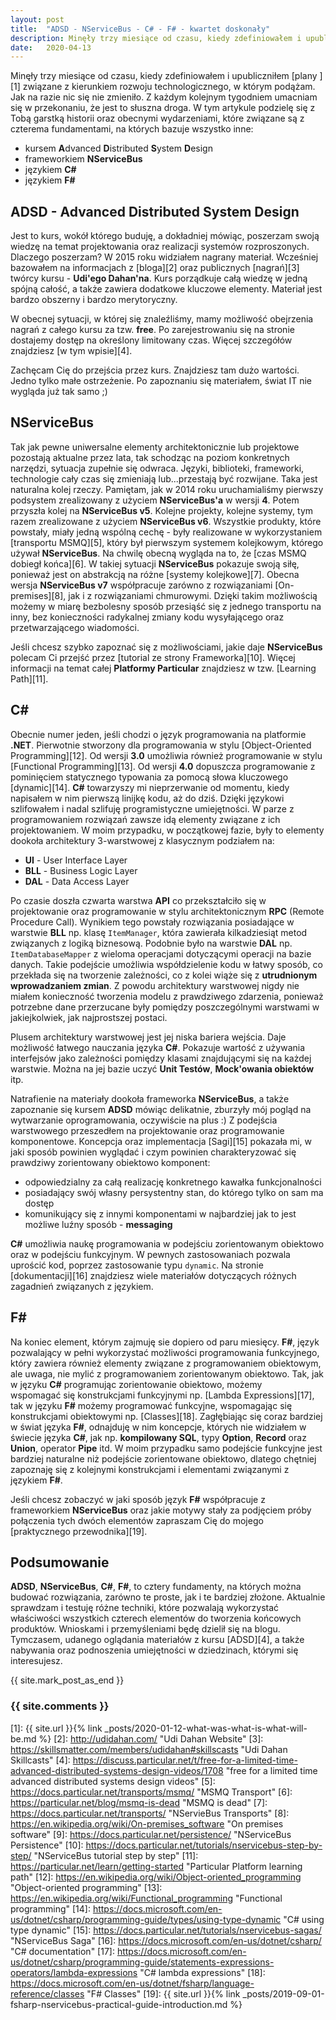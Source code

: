 ```yaml
---
layout: post
title:  "ADSD - NServiceBus - C# - F# - kwartet doskonały"
description: Minęły trzy miesiące od czasu, kiedy zdefiniowałem i upubliczniłem plany, związane z kierunkiem rozwoju technologicznego, w którym podążam. Jak na razie nic się nie zmieniło. Z każdym kolejnym tygodniem umacniam się w przekonaniu, że jest to słuszna droga. W tym artykule podzielę się z Tobą garstką historii oraz obecnymi wydarzeniami, które związane są z czterema fundamentami, na których bazuje wszystko inne.
date:   2020-04-13
---
```


Minęły trzy miesiące od czasu, kiedy zdefiniowałem i upubliczniłem [plany ][1] związane z kierunkiem rozwoju technologicznego, w którym podążam. Jak na razie nic się nie zmieniło. Z każdym kolejnym tygodniem umacniam się w przekonaniu, że jest to słuszna droga. W tym artykule podzielę się z Tobą garstką historii oraz obecnymi wydarzeniami, które związane są z czterema fundamentami, na których bazuje wszystko inne:

* kursem **A**dvanced **D**istributed **S**ystem **D**esign
* frameworkiem **NServiceBus**
* językiem **C#**
* językiem **F#**

## ADSD - Advanced Distributed System Design

Jest to kurs, wokół którego buduję, a dokładniej mówiąc, poszerzam swoją wiedzę na temat projektowania oraz realizacji systemów rozproszonych. Dlaczego poszerzam? W 2015 roku widziałem nagrany materiał. Wcześniej bazowałem na informacjach z [bloga][2] oraz publicznych [nagrań][3] twórcy kursu - **Udi'ego Dahan'na**. Kurs porządkuje całą wiedzę w jedną spójną całość, a także zawiera dodatkowe kluczowe elementy. Materiał jest bardzo obszerny i bardzo merytoryczny.

W obecnej sytuacji, w której się znaleźliśmy, mamy możliwość obejrzenia nagrań z całego kursu za tzw. **free**. Po zarejestrowaniu się na stronie dostajemy dostęp na określony limitowany czas. Więcej szczegółów znajdziesz [w tym wpisie][4].

Zachęcam Cię do przejścia przez kurs. Znajdziesz tam dużo wartości. Jedno tylko małe ostrzeżenie. Po zapoznaniu się materiałem, świat IT nie wygląda już tak samo ;)

## NServiceBus

Tak jak pewne uniwersalne elementy architektonicznie lub projektowe pozostają aktualne przez lata, tak schodząc na poziom konkretnych narzędzi, sytuacja zupełnie się odwraca. Języki, biblioteki, frameworki, technologie cały czas się zmieniają lub...przestają być rozwijane. Taka jest naturalna kolej rzeczy. Pamiętam, jak w 2014 roku uruchamialiśmy pierwszy podsystem zrealizowany z użyciem **NServiceBus'a** w wersji **4**. Potem przyszła kolej na **NServiceBus v5**. Kolejne projekty, kolejne systemy, tym razem zrealizowane z użyciem **NServiceBus v6**. Wszystkie produkty, które powstały, miały jedną wspólną cechę - były realizowane w wykorzystaniem [transportu MSMQ][5], który był pierwszym systemem kolejkowym, którego używał **NServiceBus**. Na chwilę obecną wygląda na to, że [czas MSMQ dobiegł końca][6]. W takiej sytuacji **NServiceBus** pokazuje swoją siłę, ponieważ jest on abstrakcją na różne [systemy kolejkowe][7]. Obecna wersja **NServiceBus v7** współpracuje zarówno z rozwiązaniami [On-premises][8], jak i z rozwiązaniami chmurowymi. Dzięki takim możliwością możemy w miarę bezbolesny sposób przesiąść się z jednego transportu na inny, bez konieczności radykalnej zmiany kodu wysyłającego oraz przetwarzającego wiadomości.

Jeśli chcesz szybko zapoznać się z możliwościami, jakie daje **NServiceBus** polecam Ci przejść przez [tutorial ze strony Frameworka][10]. Więcej informacji na temat całej **Platformy Particular** znajdziesz w tzw. [Learning Path][11].

## C#

Obecnie numer jeden, jeśli chodzi o język programowania na platformie **.NET**. Pierwotnie stworzony dla programowania w stylu [Object-Oriented Programming][12]. Od wersji **3.0** umożliwia również programowanie w stylu [Functional Programming][13]. Od wersji **4.0** dopuszcza programowanie z pominięciem statycznego typowania za pomocą słowa kluczowego [dynamic][14]. **C#** towarzyszy mi nieprzerwanie od momentu, kiedy napisałem w nim pierwszą linijkę kodu, aż do dziś. Dzięki językowi szlifowałem i nadal szlifuję programistyczne umiejętności. W parze z programowaniem rozwiązań zawsze idą elementy związane z ich projektowaniem. W moim przypadku, w początkowej fazie, były to elementy dookoła architektury 3-warstwowej z klasycznym podziałem na:

* **UI** - User Interface Layer
* **BLL** - Business Logic Layer
* **DAL** - Data Access Layer

Po czasie doszła czwarta warstwa **API** co przekształciło się w projektowanie oraz programowanie w stylu architektonicznym **RPC** (Remote Procedure Call). Wynikiem tego powstały rozwiązania posiadające w warstwie **BLL** np. klasę `ItemManager`, która zawierała kilkadziesiąt metod związanych z logiką biznesową. Podobnie było na warstwie **DAL** np. `ItemDatabaseMapper` z wieloma operacjami dotyczącymi operacji na bazie danych. Takie podejście umożliwia współdzielenie kodu w łatwy sposób, co przekłada się na tworzenie zależności, co z kolei wiąże się z **utrudnionym wprowadzaniem zmian**. Z powodu architektury warstwowej nigdy nie miałem konieczność tworzenia modelu z prawdziwego zdarzenia, ponieważ potrzebne dane przerzucane były pomiędzy poszczególnymi warstwami w jakiejkolwiek, jak najprostszej postaci.

Plusem architektury warstwowej jest jej niska bariera wejścia. Daje możliwość łatwego nauczania języka **C#**. Pokazuje wartość z używania interfejsów jako zależności pomiędzy klasami znajdującymi się na każdej warstwie. Można na jej bazie uczyć **Unit Testów**, **Mock'owania obiektów** itp.

Natrafienie na materiały dookoła frameworka **NServiceBus**, a także zapoznanie się kursem **ADSD** mówiąc delikatnie, zburzyły mój pogląd na wytwarzanie oprogramowania, oczywiście na plus :) Z podejścia warstwowego przeszedłem na projektowanie oraz programowanie komponentowe. Koncepcja oraz implementacja [Sagi][15] pokazała mi, w jaki sposób powinien wyglądać i czym powinien charakteryzować się prawdziwy zorientowany obiektowo komponent:

* odpowiedzialny za całą realizację konkretnego kawałka funkcjonalności
* posiadający swój własny persystentny stan, do którego tylko on sam ma dostęp
* komunikujący się z innymi komponentami w najbardziej jak to jest możliwe luźny sposób - **messaging**

**C#** umożliwia naukę programowania w podejściu zorientowanym obiektowo oraz w podejściu funkcyjnym. W pewnych zastosowaniach pozwala uprościć kod, poprzez zastosowanie typu `dynamic`. Na stronie [dokumentacji][16] znajdziesz wiele materiałów dotyczących różnych zagadnień związanych z językiem.

## F#

Na koniec element, którym zajmuję sie dopiero od paru miesięcy. **F#**, język pozwalający w pełni wykorzystać możliwości programowania funkcyjnego, który zawiera również elementy związane z programowaniem obiektowym, ale uwaga, nie mylić z programowaniem zorientowanym obiektowo. Tak, jak w języku **C#** programując zorientowanie obiektowo, możemy wspomagać się konstrukcjami funkcyjnymi np. [Lambda Expressions][17], tak w języku **F#** możemy programować funkcyjne, wspomagając się konstrukcjami obiektowymi np. [Classes][18]. Zagłębiając się coraz bardziej w świat języka **F#**, odnajduję w nim koncepcje, których nie widziałem w świecie języka **C#**, jak np. **kompilowany SQL**, typy **Option**, **Record** oraz **Union**, operator **Pipe** itd. W moim przypadku samo podejście funkcyjne jest bardziej naturalne niż podejście zorientowane obiektowo, dlatego chętniej zapoznaję się z kolejnymi konstrukcjami i elementami związanymi z językiem **F#**.

Jeśli chcesz zobaczyć w jaki sposób język **F#** współpracuje z frameworkiem **NServiceBus** oraz jakie motywy stały za podjęciem próby połączenia tych dwóch elementów zapraszam Cię do mojego [praktycznego przewodnika][19].

## Podsumowanie

**ADSD**, **NServiceBus**, **C#**, **F#**, to cztery fundamenty, na których można budować rozwiązania, zarówno te proste, jak i te bardziej złożone. Aktualnie sprawdzam i testuję różne techniki, które pozwalają wykorzystać właściwości wszystkich czterech elementów do tworzenia końcowych produktów. Wnioskami i przemyśleniami będę dzielił się na blogu. Tymczasem, udanego oglądania materiałów z kursu [ADSD][4], a także nabywania oraz podnoszenia umiejętności w dziedzinach, którymi się interesujesz.

{{ site.mark_post_as_end }}

### {{ site.comments }}

[1]: {{ site.url }}{% link _posts/2020-01-12-what-was-what-is-what-will-be.md %}
[2]: http://udidahan.com/ "Udi Dahan Website"
[3]: https://skillsmatter.com/members/udidahan#skillscasts "Udi Dahan Skillcasts"
[4]: https://discuss.particular.net/t/free-for-a-limited-time-advanced-distributed-systems-design-videos/1708 "free for a limited time advanced distributed systems design videos"
[5]: https://docs.particular.net/transports/msmq/ "MSMQ Transport"
[6]: https://particular.net/blog/msmq-is-dead "MSMQ is dead"
[7]: https://docs.particular.net/transports/ "NServieBus Transports"
[8]: https://en.wikipedia.org/wiki/On-premises_software "On premises software"
[9]: https://docs.particular.net/persistence/ "NServiceBus Persistence"
[10]: https://docs.particular.net/tutorials/nservicebus-step-by-step/ "NServiceBus tutorial step by step"
[11]: https://particular.net/learn/getting-started "Particular Platform learning path"
[12]: https://en.wikipedia.org/wiki/Object-oriented_programming "Object-oriented programming"
[13]: https://en.wikipedia.org/wiki/Functional_programming "Functional programming"
[14]: https://docs.microsoft.com/en-us/dotnet/csharp/programming-guide/types/using-type-dynamic "C# using type dynamic"
[15]: https://docs.particular.net/tutorials/nservicebus-sagas/ "NServiceBus Saga"
[16]: https://docs.microsoft.com/en-us/dotnet/csharp/ "C# documentation"
[17]: https://docs.microsoft.com/en-us/dotnet/csharp/programming-guide/statements-expressions-operators/lambda-expressions "C# lambda expressions"
[18]: https://docs.microsoft.com/en-us/dotnet/fsharp/language-reference/classes "F# Classes"
[19]: {{ site.url }}{% link _posts/2019-09-01-fsharp-nservicebus-practical-guide-introduction.md %}